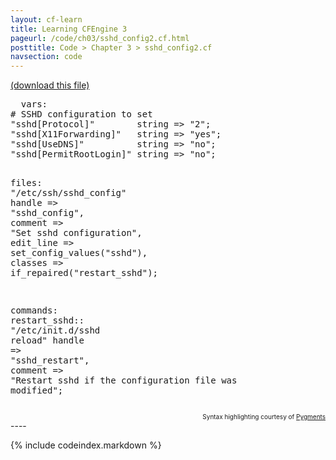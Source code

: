 ```yaml
---
layout: cf-learn
title: Learning CFEngine 3
pageurl: /code/ch03/sshd_config2.cf.html
posttitle: Code > Chapter 3 > sshd_config2.cf
navsection: code
---
```


[(download this file)](https://raw.github.com/zzamboni/cf-learn.info/master/src/ch03/sshd_config2.cf)

<div class="highlight"><pre>  <span class="kd">vars</span><span class="p">:</span>
<span class="c"># SSHD configuration to set</span>
<span class="p">&quot;</span><span class="nv">sshd[Protocol]</span><span class="p">&quot;</span>        <span class="kt">string</span> <span class="o">=&gt;</span> <span class="s">&quot;2&quot;</span><span class="p">;</span>
<span class="p">&quot;</span><span class="nv">sshd[X11Forwarding]</span><span class="p">&quot;</span>   <span class="kt">string</span> <span class="o">=&gt;</span> <span class="s">&quot;yes&quot;</span><span class="p">;</span>
<span class="p">&quot;</span><span class="nv">sshd[UseDNS]</span><span class="p">&quot;</span>          <span class="kt">string</span> <span class="o">=&gt;</span> <span class="s">&quot;no&quot;</span><span class="p">;</span>
<span class="p">&quot;</span><span class="nv">sshd[PermitRootLogin]</span><span class="p">&quot;</span> <span class="kt">string</span> <span class="o">=&gt;</span> <span class="s">&quot;no&quot;</span><span class="p">;</span>

  <span class="kd">files</span><span class="p">:</span>
<span class="p">&quot;</span><span class="nv">/etc/ssh/sshd_config</span><span class="p">&quot;</span>
<span class="kt">handle</span>    <span class="o">=&gt;</span> <span class="s">&quot;sshd_config&quot;</span><span class="p">,</span>
<span class="kr">comment</span>   <span class="o">=&gt;</span> <span class="s">&quot;Set sshd configuration&quot;</span><span class="p">,</span>
<span class="kr">edit_line</span> <span class="o">=&gt;</span> <span class="nf">set_config_values</span><span class="p">(</span><span class="s">&quot;sshd&quot;</span><span class="p">),</span>
<span class="kr">classes</span>   <span class="o">=&gt;</span> <span class="nf">if_repaired</span><span class="p">(</span><span class="s">&quot;restart_sshd&quot;</span><span class="p">);</span>

  <span class="kd">commands</span><span class="p">:</span>
    <span class="nc">restart_sshd</span><span class="p">::</span>
<span class="p">&quot;</span><span class="nv">/etc/init.d/sshd reload</span><span class="p">&quot;</span>
<span class="kt">handle</span>  <span class="o">=&gt;</span> <span class="s">&quot;sshd_restart&quot;</span><span class="p">,</span>
<span class="kr">comment</span> <span class="o">=&gt;</span> <span class="s">&quot;Restart sshd if the configuration file was modified&quot;</span><span class="p">;</span>
</pre></div>

<div align="right"><font size="-2">Syntax highlighting courtesy of <a href="http://blog.zzamboni.org/cfengine3-lexer-for-pygments">Pygments</a></font></div>
----

{% include codeindex.markdown %}

